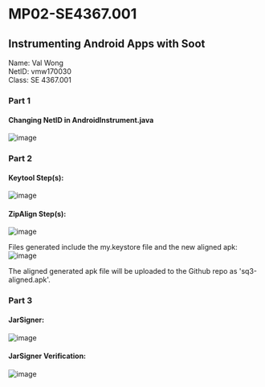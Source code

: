# MP02-SE4367.001
## Instrumenting Android Apps with Soot

Name: Val Wong\
NetID: vmw170030\
Class: SE 4367.001

### Part 1
#### Changing NetID in AndroidInstrument.java
![image](https://user-images.githubusercontent.com/60763350/116766959-dffcd280-a9f2-11eb-865a-dc3ccacf464d.png)

### Part 2
#### Keytool Step(s):
![image](https://user-images.githubusercontent.com/60763350/116766904-9613ec80-a9f2-11eb-9554-6a31c8eccdb8.png)

#### ZipAlign Step(s):
![image](https://user-images.githubusercontent.com/60763350/116766942-c196d700-a9f2-11eb-806c-bfc4d064ba20.png)

Files generated include the my.keystore file and the new aligned apk:\
![image](https://user-images.githubusercontent.com/60763350/116768019-569cce80-a9f9-11eb-9e8c-11e36d028abd.png)

The aligned generated apk file will be uploaded to the Github repo as 'sq3-aligned.apk'.

### Part 3
#### JarSigner:
![image](https://user-images.githubusercontent.com/60763350/116767828-3a4c6200-a9f8-11eb-942b-4d882fa7a96b.png)

#### JarSigner Verification:
![image](https://user-images.githubusercontent.com/60763350/116767899-a4fd9d80-a9f8-11eb-896d-b1c631d2e58d.png)
